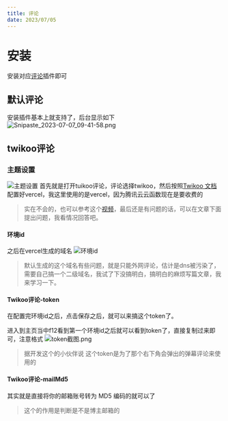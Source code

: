 ```yaml
---
title: 评论
date: 2023/07/05
---
```

# 安装
安装对应[评论](https://github.com/halo-sigs/plugin-comment-widget)插件即可
## 默认评论
安装插件基本上就支持了，后台显示如下
![Snipaste_2023-07-07_09-41-58.png](https://shyblog.oss-cn-beijing.aliyuncs.com/img/Snipaste_2023-07-07_09-41-58.png)
## twikoo评论
### 主题设置
![主题设置](https://shyblog.oss-cn-beijing.aliyuncs.com/img/%E4%B8%BB%E9%A2%98%E8%AE%BE%E7%BD%AE.png)
首先就是打开tuikoo评论，评论选择twikoo，然后按照[Twikoo 文档](https://twikoo.js.org/quick-start.html#vercel-%E9%83%A8%E7%BD%B2)配置好vercel，我这里使用的是vercel，因为腾讯云云函数现在是要收费的
> 实在不会的，也可以参考这个[视频](https://www.bilibili.com/video/BV1Fh411e7ZH/?spm_id_from=333.1007.top_right_bar_window_history.content.click&vd_source=4c59531496f49b45d7abd87d9ea8318f)，最后还是有问题的话，可以在文章下面提出问题，我看情况回答吧。

#### 环境id
之后在vercel生成的域名
![环境id](https://shyblog.oss-cn-beijing.aliyuncs.com/img/%E7%8E%AF%E5%A2%83id.png)
> 默认生成的这个域名有些问题，就是只能外网评论，估计是dns被污染了，需要自己搞一个二级域名，我试了下没搞明白，搞明白的麻烦写篇文章，我来学习一下。
#### Twikoo评论-token
在配置完环境id之后，点击保存之后，就可以来搞这个token了。

进入到主页当中f12看到第一个环境id之后就可以看到token了，直接复制过来即可，注意格式
![token截图.png](https://shyblog.oss-cn-beijing.aliyuncs.com/img/token%E6%88%AA%E5%9B%BE.png)
> 据开发这个的小伙伴说 这个token是为了那个右下角会弹出的弹幕评论来使用的
#### Twikoo评论-mailMd5
其实就是直接将你的邮箱账号转为 MD5 编码的就可以了
> 这个的作用是判断是不是博主邮箱的

